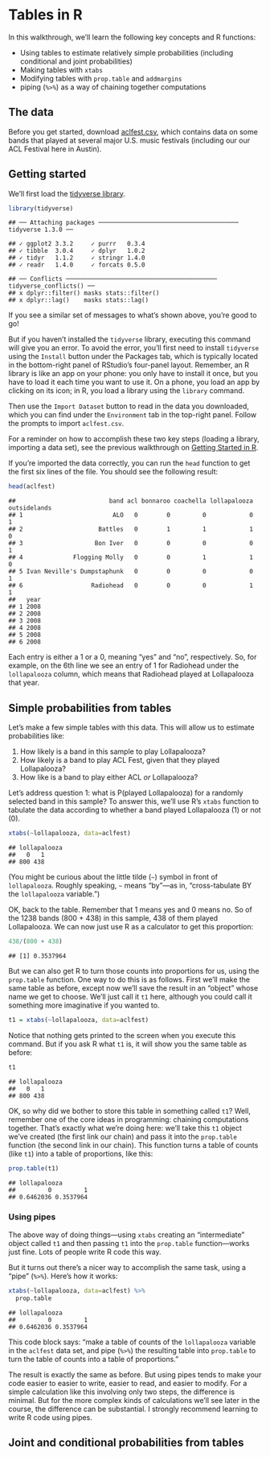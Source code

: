 Tables in R
================

In this walkthrough, we’ll learn the following key concepts and R
functions:

  - Using tables to estimate relatively simple probabilities (including
    conditional and joint probabilities)  
  - Making tables with `xtabs`  
  - Modifying tables with `prop.table` and `addmargins`  
  - piping (`%>%`) as a way of chaining together computations

## The data

Before you get started, download
[aclfest.csv](http://jgscott.github.io/teaching/data/aclfest.csv), which
contains data on some bands that played at several major U.S. music
festivals (including our our ACL Festival here in Austin).

## Getting started

We’ll first load the [tidyverse library](https://www.tidyverse.org/).

``` r
library(tidyverse)
```

    ## ── Attaching packages ─────────────────────────────────────── tidyverse 1.3.0 ──

    ## ✓ ggplot2 3.3.2     ✓ purrr   0.3.4
    ## ✓ tibble  3.0.4     ✓ dplyr   1.0.2
    ## ✓ tidyr   1.1.2     ✓ stringr 1.4.0
    ## ✓ readr   1.4.0     ✓ forcats 0.5.0

    ## ── Conflicts ────────────────────────────────────────── tidyverse_conflicts() ──
    ## x dplyr::filter() masks stats::filter()
    ## x dplyr::lag()    masks stats::lag()

If you see a similar set of messages to what’s shown above, you’re good
to go\!

But if you haven’t installed the `tidyverse` library, executing this
command will give you an error. To avoid the error, you’ll first need to
install `tidyverse` using the `Install` button under the Packages tab,
which is typically located in the bottom-right panel of RStudio’s
four-panel layout. Remember, an R library is like an app on your phone:
you only have to install it once, but you have to load it each time you
want to use it. On a phone, you load an app by clicking on its icon; in
R, you load a library using the `library` command.

Then use the `Import Dataset` button to read in the data you downloaded,
which you can find under the `Environment` tab in the top-right panel.
Follow the prompts to import `aclfest.csv`.

For a reminder on how to accomplish these two key steps (loading a
library, importing a data set), see the previous walkthrough on [Getting
Started in R]().

If you’re imported the data correctly, you can run the `head` function
to get the first six lines of the file. You should see the following
result:

``` r
head(aclfest)
```

    ##                          band acl bonnaroo coachella lollapalooza outsidelands
    ## 1                         ALO   0        0         0            0            1
    ## 2                     Battles   0        1         1            1            0
    ## 3                    Bon Iver   0        0         0            0            1
    ## 4              Flogging Molly   0        0         1            1            0
    ## 5 Ivan Neville's Dumpstaphunk   0        0         0            0            1
    ## 6                   Radiohead   0        0         0            1            1
    ##   year
    ## 1 2008
    ## 2 2008
    ## 3 2008
    ## 4 2008
    ## 5 2008
    ## 6 2008

Each entry is either a 1 or a 0, meaning “yes” and “no”, respectively.
So, for example, on the 6th line we see an entry of 1 for Radiohead
under the `lollapalooza` column, which means that Radiohead played at
Lollapalooza that year.

## Simple probabilities from tables

Let’s make a few simple tables with this data. This will allow us to
estimate probabilities like:

1.  How likely is a band in this sample to play Lollapalooza?  
2.  How likely is a band to play ACL Fest, given that they played
    Lollapalooza?  
3.  How like is a band to play either ACL *or* Lollapalooza?

Let’s address question 1: what is P(played Lollapalooza) for a randomly
selected band in this sample? To answer this, we’ll use R’s `xtabs`
function to tabulate the data according to whether a band played
Lollapalooza (1) or not (0).

``` r
xtabs(~lollapalooza, data=aclfest)
```

    ## lollapalooza
    ##   0   1 
    ## 800 438

(You might be curious about the little tilde (`~`) symbol in front of
`lollapalooza`. Roughly speaking, `~` means “by”—as in, “cross-tabulate
BY the `lollapalooza` variable.”)

OK, back to the table. Remember that 1 means yes and 0 means no. So of
the 1238 bands (800 + 438) in this sample, 438 of them played
Lollapalooza. We can now just use R as a calculator to get this
proportion:

``` r
438/(800 + 438)
```

    ## [1] 0.3537964

But we can also get R to turn those counts into proportions for us,
using the `prop.table` function. One way to do this is as follows. First
we’ll make the same table as before, except now we’ll save the result in
an “object” whose name we get to choose. We’ll just call it `t1` here,
although you could call it something more imaginative if you wanted to.

``` r
t1 = xtabs(~lollapalooza, data=aclfest)
```

Notice that nothing gets printed to the screen when you execute this
command. But if you ask R what `t1` is, it will show you the same table
as before:

``` r
t1
```

    ## lollapalooza
    ##   0   1 
    ## 800 438

OK, so why did we bother to store this table in something called `t1`?
Well, remember one of the core ideas in programming: chaining
computations together. That’s exactly what we’re doing here: we’ll take
this `t1` object we’ve created (the first link our chain) and pass it
into the `prop.table` function (the second link in our chain). This
function turns a table of counts (like `t1`) into a table of
proportions, like this:

``` r
prop.table(t1)
```

    ## lollapalooza
    ##         0         1 
    ## 0.6462036 0.3537964

### Using pipes

The above way of doing things—using `xtabs` creating an “intermediate”
object called `t1` and then passing `t1` into the `prop.table`
function—works just fine. Lots of people write R code this way.

But it turns out there’s a nicer way to accomplish the same task, using
a “pipe” (`%>%`). Here’s how it works:

``` r
xtabs(~lollapalooza, data=aclfest) %>%
  prop.table
```

    ## lollapalooza
    ##         0         1 
    ## 0.6462036 0.3537964

This code block says: “make a table of counts of the `lollapalooza`
variable in the `aclfest` data set, and pipe (`%>%`) the resulting table
into `prop.table` to turn the table of counts into a table of
proportions.”

The result is exactly the same as before. But using pipes tends to make
your code easier to easier to write, easier to read, and easier to
modify. For a simple calculation like this involving only two steps, the
difference is minimal. But for the more complex kinds of calculations
we’ll see later in the course, the difference can be substantial. I
strongly recommend learning to write R code using pipes.

## Joint and conditional probabilities from tables

<!-- # Q2: what is P(played ACL | played Lollapalooza)? -->

<!-- # A: cross tabulate the data by both festivals -->

<!-- xtabs(~acl + lollapalooza, data=aclfest) -->

<!-- # As before, we can treat R just like a calculator... -->

<!-- # how many bands played lollapalooza? -->

<!-- # (we actually knew this from the previosu calculuation, -->

<!-- # but pretend we didn't.) -->

<!-- 77+361 -->

<!-- # of those 438 bands, how many also played ACL? -->

<!-- 77/438 -->

<!-- # save the table in an "object" whose name we get to choose. -->

<!-- t2 = xtabs(~acl + lollapalooza, data=aclfest) -->

<!-- my_table -->

<!-- # Turn counts into proportions. -->

<!-- # This makes the whole table sum to 1. -->

<!-- prop.table(my_table) -->

<!-- # It's often easier to organize your steps using "pipes". -->

<!-- # Here we "pipe" the table of counts into the "prop.table" function -->

<!-- xtabs(~acl + lollapalooza, data=aclfest) %>% -->

<!--   prop.table -->

<!-- # You can add further steps in the pipeline. -->

<!-- # For example, "addmargins" adds the sum of each row and column. -->

<!-- xtabs(~acl + lollapalooza, data=aclfest) %>% -->

<!--   prop.table %>% -->

<!--   addmargins -->

<!-- # We can add an optional "flag" to prop.table to get conditional probabilities. -->

<!-- # Here we condition on the second variable (margin=2), which is lollapalooza. -->

<!-- # This makes the columns sum to 1. -->

<!-- xtabs(~acl + lollapalooza, data=aclfest) %>% -->

<!--   prop.table(margin=2) -->

<!-- # Concusion: P(ACL = 1 | Loll = 1) = 0.176 -->

<!-- # This is exactly what we calculated "by hand." -->

<!-- # Add a step in the pipeline to round to three decimal places. -->

<!-- xtabs(~acl + lollapalooza, data=aclfest) %>% -->

<!--   prop.table(margin=2) %>% -->

<!--   round(3) -->
